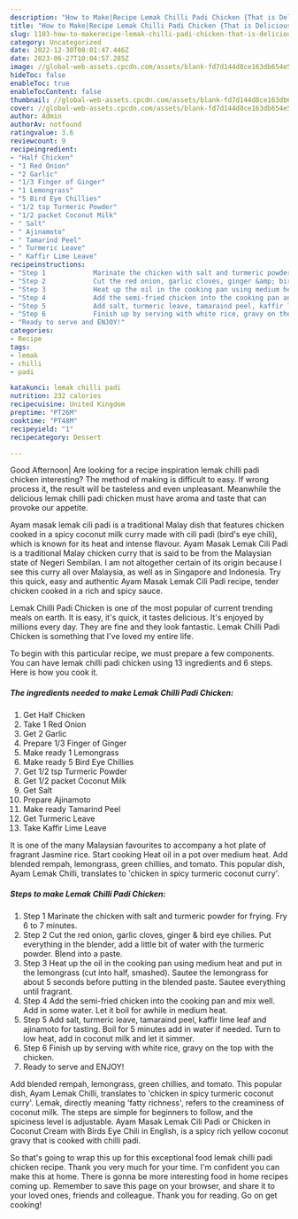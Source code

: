 ```yaml
---
description: "How to Make|Recipe Lemak Chilli Padi Chicken {That is Delicious"
title: "How to Make|Recipe Lemak Chilli Padi Chicken {That is Delicious"
slug: 1103-how-to-makerecipe-lemak-chilli-padi-chicken-that-is-delicious
category: Uncategorized
date: 2022-12-30T08:01:47.446Z
date: 2023-06-27T10:04:57.285Z
image: //global-web-assets.cpcdn.com/assets/blank-fd7d144d8ce163db654e5a02c40b08a2775adb7897d16e4062681dc7e1b2800f.png
hideToc: false
enableToc: true
enableTocContent: false
thumbnail: //global-web-assets.cpcdn.com/assets/blank-fd7d144d8ce163db654e5a02c40b08a2775adb7897d16e4062681dc7e1b2800f.png
cover: //global-web-assets.cpcdn.com/assets/blank-fd7d144d8ce163db654e5a02c40b08a2775adb7897d16e4062681dc7e1b2800f.png
author: Admin
authorAv: notfound
ratingvalue: 3.6
reviewcount: 9
recipeingredient:
- "Half Chicken"
- "1 Red Onion"
- "2 Garlic"
- "1/3 Finger of Ginger"
- "1 Lemongrass"
- "5 Bird Eye Chillies"
- "1/2 tsp Turmeric Powder"
- "1/2 packet Coconut Milk"
- " Salt"
- " Ajinamoto"
- " Tamarind Peel"
- " Turmeric Leave"
- " Kaffir Lime Leave"
recipeinstructions:
- "Step 1            Marinate the chicken with salt and turmeric powder for frying. Fry 6 to 7 minutes."
- "Step 2            Cut the red onion, garlic cloves, ginger &amp; bird eye chilies. Put everything in the blender, add a little bit of water with the turmeric powder. Blend into a paste."
- "Step 3            Heat up the oil in the cooking pan using medium heat and put in the lemongrass (cut into half, smashed). Sautee the lemongrass for about 5 seconds before putting in the blended paste. Sautee everything until fragrant."
- "Step 4            Add the semi-fried chicken into the cooking pan and mix well. Add in some water. Let it boil for awhile in medium heat."
- "Step 5            Add salt, turmeric leave, tamaraind peel, kaffir lime leaf and ajinamoto for tasting. Boil for 5 minutes add in water if needed. Turn to low heat, add in coconut milk and let it simmer."
- "Step 6            Finish up by serving with white rice, gravy on the top with the chicken."
- "Ready to serve and ENJOY!"
categories:
- Recipe
tags:
- lemak
- chilli
- padi

katakunci: lemak chilli padi 
nutrition: 232 calories
recipecuisine: United Kingdom
preptime: "PT26M"
cooktime: "PT48M"
recipeyield: "1"
recipecategory: Dessert

---
```



Good Afternoon| Are looking for a recipe inspiration lemak chilli padi chicken interesting? The method of making is difficult to easy. If wrong process it, the result will be tasteless and even unpleasant. Meanwhile the delicious lemak chilli padi chicken must have aroma and taste that can provoke our appetite.





Ayam masak lemak cili padi is a traditional Malay dish that features chicken cooked in a spicy coconut milk curry made with cili padi (bird&#39;s eye chili), which is known for its heat and intense flavour. Ayam Masak Lemak Cili Padi is a traditional Malay chicken curry that is said to be from the Malaysian state of Negeri Sembilan. I am not altogether certain of its origin because I see this curry all over Malaysia, as well as in Singapore and Indonesia. Try this quick, easy and authentic Ayam Masak Lemak Cili Padi recipe, tender chicken cooked in a rich and spicy sauce.

Lemak Chilli Padi Chicken is one of the most popular of current trending meals on earth. It is easy, it's quick, it tastes delicious. It's enjoyed by millions every day. They are fine and they look fantastic. Lemak Chilli Padi Chicken is something that I've loved my entire life.


To begin with this particular recipe, we must prepare a few components. You can have lemak chilli padi chicken using 13 ingredients and 6 steps. Here is how you cook it.

<!--inarticleads1-->

##### The ingredients needed to make Lemak Chilli Padi Chicken:

1. Get Half Chicken
1. Take 1 Red Onion
1. Get 2 Garlic
1. Prepare 1/3 Finger of Ginger
1. Make ready 1 Lemongrass
1. Make ready 5 Bird Eye Chillies
1. Get 1/2 tsp Turmeric Powder
1. Get 1/2 packet Coconut Milk
1. Get  Salt
1. Prepare  Ajinamoto
1. Make ready  Tamarind Peel
1. Get  Turmeric Leave
1. Take  Kaffir Lime Leave


It is one of the many Malaysian favourites to accompany a hot plate of fragrant Jasmine rice. Start cooking Heat oil in a pot over medium heat. Add blended rempah, lemongrass, green chillies, and tomato. This popular dish, Ayam Lemak Chilli, translates to &#39;chicken in spicy turmeric coconut curry&#39;. 

<!--inarticleads2-->

##### Steps to make Lemak Chilli Padi Chicken:

1. Step 1            Marinate the chicken with salt and turmeric powder for frying. Fry 6 to 7 minutes.
1. Step 2            Cut the red onion, garlic cloves, ginger &amp; bird eye chilies. Put everything in the blender, add a little bit of water with the turmeric powder. Blend into a paste.
1. Step 3            Heat up the oil in the cooking pan using medium heat and put in the lemongrass (cut into half, smashed). Sautee the lemongrass for about 5 seconds before putting in the blended paste. Sautee everything until fragrant.
1. Step 4            Add the semi-fried chicken into the cooking pan and mix well. Add in some water. Let it boil for awhile in medium heat.
1. Step 5            Add salt, turmeric leave, tamaraind peel, kaffir lime leaf and ajinamoto for tasting. Boil for 5 minutes add in water if needed. Turn to low heat, add in coconut milk and let it simmer.
1. Step 6            Finish up by serving with white rice, gravy on the top with the chicken.
1. Ready to serve and ENJOY!

Add blended rempah, lemongrass, green chillies, and tomato. This popular dish, Ayam Lemak Chilli, translates to &#39;chicken in spicy turmeric coconut curry&#39;. Lemak, directly meaning &#39;fatty richness&#39;, refers to the creaminess of coconut milk. The steps are simple for beginners to follow, and the spiciness level is adjustable. Ayam Masak Lemak Cili Padi or Chicken in Coconut Cream with Birds Eye Chili in English, is a spicy rich yellow coconut gravy that is cooked with chilli padi. 

So that's going to wrap this up for this exceptional food lemak chilli padi chicken recipe. Thank you very much for your time. I'm confident you can make this at home. There is gonna be more interesting food in home recipes coming up. Remember to save this page on your browser, and share it to your loved ones, friends and colleague. Thank you for reading. Go on get cooking!
